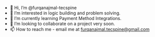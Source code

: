 - 👋 Hi, I’m @furqanajmal-tecspine
- 👀 I’m interested in logic building and problem solving.
- 🌱 I’m currently learning Payment Method Integrations.
- 💞️ I’m looking to collaborate on a project very soon.
- 📫 How to reach me - email me at furqanajmal.tecspine@gmail.com

<!---
furqanajmal-tecspine/furqanajmal-tecspine is a ✨ special ✨ repository because its `README.md` (this file) appears on your GitHub profile.
You can click the Preview link to take a look at your changes.
--->
